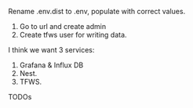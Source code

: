 Rename .env.dist to .env, populate with correct values.

1. Go to url and create admin
1. Create tfws user for writing data.

I think we want 3 services:

1. Grafana & Influx DB
2. Nest.
3. TFWS.


TODOs
